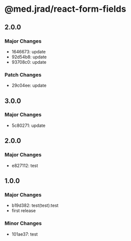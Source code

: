 # @med.jrad/react-form-fields

## 2.0.0

### Major Changes

- 1646673: update
- 92d54b8: update
- 93708c0: update

### Patch Changes

- 29c04ee: update

## 3.0.0

### Major Changes

- 5c80271: update

## 2.0.0

### Major Changes

- e827112: test

## 1.0.0

### Major Changes

- b19d382: test(test):test
- first release

### Minor Changes

- 101ae37: test
